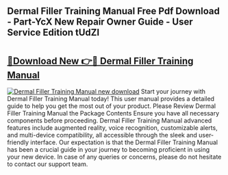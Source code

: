 ## Dermal Filler Training Manual Free Pdf Download - Part-YcX New Repair Owner Guide - User Service Edition tUdZl

# <h2><a href="http://bc36424.oget.top/?id=Dermal+Filler+Training+Manual">🔗Download New 👉🔴 Dermal Filler Training Manual</a></h2>

[![Dermal Filler Training Manual new download](https://i.imgur.com/5g1atiW.png)](http://bc36424.oget.top/?id=Dermal+Filler+Training+Manual)
Start your journey with Dermal Filler Training Manual today! This user manual provides a detailed guide to help you get the most out of your product. Please Review Dermal Filler Training Manual the Package Contents Ensure you have all necessary components before proceeding. Dermal Filler Training Manual advanced features include augmented reality, voice recognition, customizable alerts, and multi-device compatibility, all accessible through the sleek and user-friendly interface. Our expectation is that the Dermal Filler Training Manual has been a crucial guide in your journey to becoming proficient in using your new device. In case of any queries or concerns, please do not hesitate to contact our support team.
